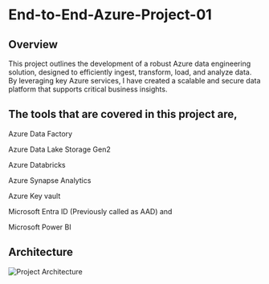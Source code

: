 # End-to-End-Azure-Project-01
## Overview
This project outlines the development of a robust Azure data engineering solution, designed to efficiently ingest, transform, load, and analyze data. By leveraging key Azure services, I have created a scalable and secure data platform that supports critical business insights.

## The tools that are covered in this project are,

Azure Data Factory

Azure Data Lake Storage Gen2

Azure Databricks

Azure Synapse Analytics

Azure Key vault

Microsoft Entra ID (Previously called as AAD) and

Microsoft Power BI

## Architecture

![Project Architecture]([DEP1.drawio.png](https://github.com/snaveengd/End-to-End-Project-01/blob/main/End-end-01/DEP1.drawio.png))



